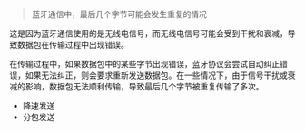 

> 蓝牙通信中，最后几个字节可能会发生重复的情况

这是因为蓝牙通信使用的是无线电信号，而无线电信号可能会受到干扰和衰减，导致数据包在传输过程中出现错误。

在传输过程中，如果数据包中的某些字节出现错误，蓝牙协议会尝试自动纠正错误，如果无法纠正，则会要求重新发送数据包。在一些情况下，由于信号干扰或衰减的影响，数据包无法顺利传输，导致最后几个字节被重复传输了多次。

- 降速发送
- 分包发送